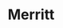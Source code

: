 ---
title: "Merritt"
client: "Merritt"
featured_image: /uploads/merritt-featured-image.jpg
vimeo_id: 210996011
vimeo_width: 640
vimeo_height: 360
headline: Dedicated to launching the next century of woodwork and joinery design.
headline_text_color: '#fff'
overview: Against the Grain—We built a brand dedicated to the future of millwork.
sort_order: 1
content_blocks:
  - block:
      text_banner:
        text_banner_text:
        text_banner_color:
        text_banner_background_color:
      image_banner:
        image_banner_image:
        image_banner_text_color:
        image_banner_text:
      split_banner:
        split_banner_image:
        image_align:
        split_banner_headline_line_1:
        split_banner_headline_line_2:
        split_banner_text:
      text_on_image_banner:
        text_on_image_banner_image:
        text_on_image_banner_text_color:
        text_align:
        text_on_image_banner_headline_line_1:
        text_on_image_banner_headline_line_2:
        text_on_image_banner_text:
      gallery:
        - image:
      grid_image:
        image:
contact_tagline: Let’s talk about the work we did for
---